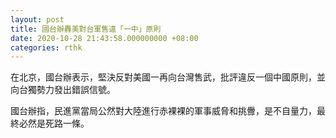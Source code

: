 ```yaml
---
layout: post
title: 國台辦轟美對台軍售違「一中」原則
date: 2020-10-28 21:43:58.000000000 +08:00
categories: rthk
---
```


在北京，國台辦表示，堅決反對美國一再向台灣售武，批評違反一個中國原則，並向台獨勢力發出錯誤信號。

國台辦指，民進黨當局公然對大陸進行赤裸裸的軍事威脅和挑釁，是不自量力，最終必然是死路一條。
